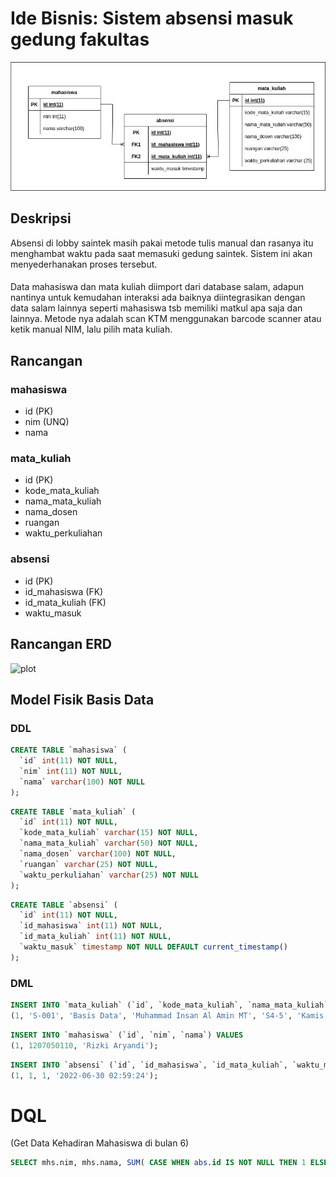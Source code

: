 # Ide Bisnis: Sistem absensi masuk gedung fakultas

![plot](./erd.jpg)

## Deskripsi

Absensi di lobby saintek masih pakai metode tulis manual dan rasanya itu menghambat waktu pada saat memasuki gedung saintek. Sistem ini akan menyederhanakan proses tersebut.

####

Data mahasiswa dan mata kuliah diimport dari database salam, adapun nantinya untuk kemudahan interaksi ada baiknya diintegrasikan dengan data salam lainnya seperti mahasiswa tsb memiliki matkul apa saja dan lainnya. Metode nya adalah scan KTM menggunakan barcode scanner atau ketik manual NIM, lalu pilih mata kuliah.

## Rancangan

### mahasiswa

- id (PK)
- nim (UNQ)
- nama

### mata_kuliah

- id (PK)
- kode_mata_kuliah
- nama_mata_kuliah
- nama_dosen
- ruangan
- waktu_perkuliahan

### absensi

- id (PK)
- id_mahasiswa (FK)
- id_mata_kuliah (FK)
- waktu_masuk

## Rancangan ERD

![plot](./erd.jpg.jpg)

## Model Fisik Basis Data

### DDL

```sql
CREATE TABLE `mahasiswa` (
  `id` int(11) NOT NULL,
  `nim` int(11) NOT NULL,
  `nama` varchar(100) NOT NULL
);
```

```sql
CREATE TABLE `mata_kuliah` (
  `id` int(11) NOT NULL,
  `kode_mata_kuliah` varchar(15) NOT NULL,
  `nama_mata_kuliah` varchar(50) NOT NULL,
  `nama_dosen` varchar(100) NOT NULL,
  `ruangan` varchar(25) NOT NULL,
  `waktu_perkuliahan` varchar(25) NOT NULL
);
```

```sql
CREATE TABLE `absensi` (
  `id` int(11) NOT NULL,
  `id_mahasiswa` int(11) NOT NULL,
  `id_mata_kuliah` int(11) NOT NULL,
  `waktu_masuk` timestamp NOT NULL DEFAULT current_timestamp()
);
```

### DML

```sql
INSERT INTO `mata_kuliah` (`id`, `kode_mata_kuliah`, `nama_mata_kuliah`, `nama_dosen`, `ruangan`, `waktu_perkuliahan`) VALUES
(1, 'S-001', 'Basis Data', 'Muhammad Insan Al Amin MT', 'S4-5', 'Kamis, 07:00-08:40');
```

```sql
INSERT INTO `mahasiswa` (`id`, `nim`, `nama`) VALUES
(1, 1207050110, 'Rizki Aryandi');
```

```sql
INSERT INTO `absensi` (`id`, `id_mahasiswa`, `id_mata_kuliah`, `waktu_masuk`) VALUES
(1, 1, 1, '2022-06-30 02:59:24');
```

# DQL

(Get Data Kehadiran Mahasiswa di bulan 6)

```sql
SELECT mhs.nim, mhs.nama, SUM( CASE WHEN abs.id IS NOT NULL THEN 1 ELSE 0 END ) as jumlah_kehadiran FROM mahasiswa mhs LEFT JOIN absensi abs ON abs.id_mahasiswa = mhs.id LEFT JOIN mata_kuliah ON abs.id_mata_kuliah = mata_kuliah.id WHERE month(abs.waktu_masuk) = 6 GROUP BY mhs.nim;
```
